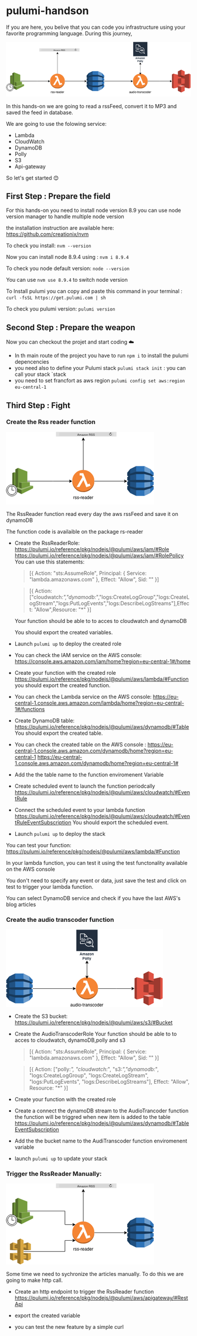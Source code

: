 # pulumi-handson
If you are here, you belive that you can code you infrastructure using your favorite programming language.
During this journey, 

![alt text](images/architecture_lambda.png "Transcoder Architecture")


In this hands-on we are going to read a rssFeed, convert it to MP3 and saved the feed in database.

We are going to use the folowing service:

- Lambda
- CloudWatch 
- DynamoDB
- Polly
- S3
- Api-gateway


So let's get started :blush:

## First Step : Prepare the field

For this hands-on you need to install node version 8.9
you can use node version manager to handle multiple node version

the installation instruction are available here: https://github.com/creationix/nvm

To check you install: `nvm --version`

Now you can install node 8.9.4 using : `nvm i 8.9.4`

To check you node default version: `node --version`

You can use `nvm use 8.9.4` to switch node version

To Install pulumi you can copy and paste this command in your terminal : `curl -fsSL https://get.pulumi.com | sh`

To check you pulumi version: `pulumi version`

## Second Step : Prepare the weapon

Now you can checkout the projet and start coding :cloud:

- In th main route of the project you have to run `npm i` to install the pulumi depencencies
- you need also to define your Pulumi stack  `pulumi stack init` : you can call your stack `stack
- you need to set francfort as aws region `pulumi config set aws:region eu-central-1`

## Third Step : Fight

### Create the Rss reader function

![alt text](images/first_block.png "Transcoder Architecture")

The RssReader function read every day the aws rssFeed and save it on dynamoDB

The function code is availaible on the package rs-reader

- Create the RssReaderRole:
    https://pulumi.io/reference/pkg/nodejs/@pulumi/aws/iam/#Role
    https://pulumi.io/reference/pkg/nodejs/@pulumi/aws/iam/#RolePolicy
    You can use this statements:
    
    > [{
            Action: "sts:AssumeRole",
            Principal: {
                Service: "lambda.amazonaws.com"
            },
            Effect: "Allow",
            Sid: ""
        }]
        
    > [{
        Action: ["cloudwatch:*","dynamodb:*","logs:CreateLogGroup","logs:CreateLogStream","logs:PutLogEvents","logs:DescribeLogStreams"],Effect: "Allow",Resource: "*"
     }]
    
    Your function should be able to to acces to cloudwatch and dynamoDB
    
    You should export the created variables.
    
- Launch `pulumi up` to deploy the created role
- You can check the IAM service on the AWS console: https://console.aws.amazon.com/iam/home?region=eu-central-1#/home 
- Create your function with the created role
    https://pulumi.io/reference/pkg/nodejs/@pulumi/aws/lambda/#Function
    you should export the created function.
- You can check the Lambda service on the AWS console: https://eu-central-1.console.aws.amazon.com/lambda/home?region=eu-central-1#/functions
- Create DynamoDB table:
    https://pulumi.io/reference/pkg/nodejs/@pulumi/aws/dynamodb/#Table
    You should export the created table.
- You can check the created table on the AWS console : https://eu-central-1.console.aws.amazon.com/dynamodb/home?region=eu-central-1
    https://eu-central-1.console.aws.amazon.com/dynamodb/home?region=eu-central-1#
- Add the the table name to the function enviromenent Variable  
- Create scheduled event to launch the function periodcally
    https://pulumi.io/reference/pkg/nodejs/@pulumi/aws/cloudwatch/#EventRule
- Connect the scheduled event to your lambda function
    https://pulumi.io/reference/pkg/nodejs/@pulumi/aws/cloudwatch/#EventRuleEventSubscription
    You should export the scheduled event.
- Launch `pulumi up` to deploy the stack

You can test your function: https://pulumi.io/reference/pkg/nodejs/@pulumi/aws/lambda/#Function

In your lambda function, you can test it using the test functonality available on the AWS console

You don't need to specify any event or data, just save the test and click on test to trigger your lambda function.

You can select DynamoDB service and check if you have the last AWS's blog articles

### Create the audio transcoder function

![alt text](images/second_block.png "Transcoder Architecture")

- Create the S3 bucket:
    https://pulumi.io/reference/pkg/nodejs/@pulumi/aws/s3/#Bucket
    
- Create the AudioTranscoderRole
   Your function should be able to to acces to cloudwatch, dynamoDB,polly and s3
   
   > [{
           Action: "sts:AssumeRole",
           Principal: {
               Service: "lambda.amazonaws.com"
           },
           Effect: "Allow",
           Sid: ""
       }]
       
   > [{
       Action: ["polly:*",
           "cloudwatch:*",
           "s3:*","dynamodb:*",
           "logs:CreateLogGroup",
           "logs:CreateLogStream",
           "logs:PutLogEvents",
           "logs:DescribeLogStreams"],
       Effect: "Allow",
           Resource: "*"
    }]
    
- Create your function with the created role

- Create a connect the dynamoDB stream to the AudioTrancoder function
    the function will be triggred when new item is added to the table
    https://pulumi.io/reference/pkg/nodejs/@pulumi/aws/dynamodb/#TableEventSubscription

- Add the the bucket name to the AudiTranscoder function enviromenent variable  

- launch `pulumi up` to update your stack

### Trigger the RssReader Manually:

![alt text](images/next_step.png "Transcoder Architecture")

Some time we need to sychronize the articles manually. To do this we are going to make http call.

- Create an http endpoint to trigger the RssReader function
    https://pulumi.io/reference/pkg/nodejs/@pulumi/aws/apigateway/#RestApi

- export the created variable
- you can test the new feature by a simple curl
  





